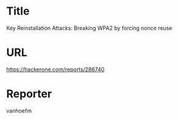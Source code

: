 # Title
Key Reinstallation Attacks: Breaking WPA2 by forcing nonce reuse
# URL 
https://hackerone.com/reports/286740
# Reporter 
vanhoefm

